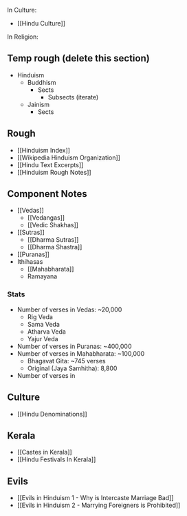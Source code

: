 In Culture:
- [[Hindu Culture]]

In Religion:

## Temp rough (delete this section)
- Hinduism
	- Buddhism
		- Sects
			- Subsects (iterate)
	- Jainism
		- Sects
## Rough
- [[Hinduism Index]]
- [[Wikipedia Hinduism Organization]]
- [[Hindu Text Excerpts]]
- [[Hinduism Rough Notes]]
## Component Notes
- [[Vedas]]
	- [[Vedangas]]
	- [[Vedic Shakhas]]
- [[Sutras]]
	- [[Dharma Sutras]]
	- [[Dharma Shastra]]
- [[Puranas]]
- Ithihasas
	- [[Mahabharata]]
	- Ramayana
### Stats
- Number of verses in Vedas: ~20,000
	- Rig Veda
	- Sama Veda
	- Atharva Veda
	- Yajur Veda
- Number of verses in Puranas: ~400,000
- Number of verses in Mahabharata: ~100,000
	- Bhagavat Gita: ~745 verses
	- Original (Jaya Samhitha): 8,800
- Number of verses in 
## Culture
- [[Hindu Denominations]]
## Kerala
- [[Castes in Kerala]]
- [[Hindu Festivals In Kerala]]
## Evils
- [[Evils in Hinduism 1 - Why is Intercaste Marriage Bad]]
- [[Evils in Hinduism 2 - Marrying Foreigners is Prohibited]]